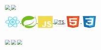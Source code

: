 <div>
  <a href="https://github.com/gus-martins">
  <img height="140em" src="https://github-readme-stats.vercel.app/api?username=gus-martins&show_icons=true&theme=react&include_all_commits=true&count_private=true&border_radius=8&hide_border=true&bg_color=2D333B"/>
  <img height="140em" src="https://github-readme-stats.vercel.app/api/top-langs/?username=gus-martins&layout=compact&langs_count=7&theme=react&border_radius=8&hide_border=true&bg_color=2D333B"/>
</div>

<div style="display: inline_block"><br>
 <img align="center" alt="React" height="40" width="50" src="https://raw.githubusercontent.com/devicons/devicon/master/icons/react/react-original.svg">
 <img align="center" alt="Spring" height="40" width="50" src="https://raw.githubusercontent.com/devicons/devicon/master/icons/spring/spring-original.svg">
 <img align="center" alt="JS" height="40" width="50" src="https://raw.githubusercontent.com/devicons/devicon/master/icons/javascript/javascript-plain.svg">
 <img align="center" alt="TS" height="40" width="50" src="https://cdn.jsdelivr.net/gh/devicons/devicon/icons/typescript/typescript-original.svg">
 <img align="center" alt="HTML" height="40" width="50" src="https://raw.githubusercontent.com/devicons/devicon/master/icons/html5/html5-original.svg">
 <img align="center" alt="CSS" height="40" width="50" src="https://raw.githubusercontent.com/devicons/devicon/master/icons/css3/css3-original.svg">
</div>
 
#

<div> 
 <a href="https://www.linkedin.com/in/gustavo-martins-343522200/"><img src="https://img.shields.io/badge/LinkedIn-0077B5?style=for-the-badge&logo=linkedin&logoColor=white"></a>
 <a href="https://t.me/gusmrtns"><img src="https://img.shields.io/badge/Telegram-2CA5E0?style=for-the-badge&logo=telegram&logoColor=white"></a>
 <a href = "mailto:gustamartins@alu.ufc.br"><img src="https://img.shields.io/badge/Gmail-D14836?style=for-the-badge&logo=gmail&logoColor=white"></a>
</div>

 

